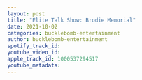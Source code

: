 ```yaml
---
layout: post
title: "Elite Talk Show: Brodie Memorial"
date: 2021-10-02
categories: bucklebomb-entertainment
author: bucklebomb-entertainment
spotify_track_id: 
youtube_video_id: 
apple_track_id: 1000537294517
youtube_metadata: 
---
```

